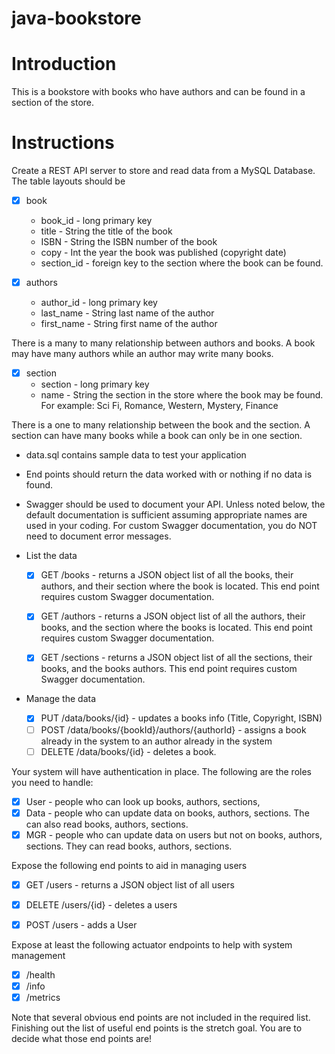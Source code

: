 # java-bookstore

# Introduction

This is a bookstore with books who have authors and can be found in a section of the store.

# Instructions

Create a REST API server to store and read data from a MySQL Database. The table layouts should be

- [x] book
  * book_id - long primary key
  * title - String the title of the book
  * ISBN - String the ISBN number of the book
  * copy - Int the year the book was published (copyright date)
  * section_id - foreign key to the section where the book can be found.
  
- [x] authors
  * author_id - long primary key
  * last_name - String last name of the author
  * first_name - String first name of the author

There is a many to many relationship between authors and books. A book may have many authors while an author may write many books.

- [x] section
  * section - long primary key
  * name - String the section in the store where the book may be found. For example: Sci Fi, Romance, Western, Mystery, Finance

There is a one to many relationship between the book and the section. A section can have many books while a book can only be in one section.

* data.sql contains sample data to test your application

* End points should return the data worked with or nothing if no data is found.
* Swagger should be used to document your API. Unless noted below, the default documentation is sufficient assuming appropriate names are used in your coding. For custom Swagger documentation, you do NOT need to document error messages.

* List the data

  - [x] GET /books - returns a JSON object list of all the books, their authors, and their section where the book is located. This end point requires custom Swagger documentation.
  
  - [x] GET /authors - returns a JSON object list of all the authors, their books, and the section where the books is located. This end point requires custom Swagger documentation.

  - [x] GET /sections - returns a JSON object list of all the sections, their books, and the books authors. This end point requires custom Swagger documentation.
  
* Manage the data
  - [x] PUT /data/books/{id} - updates a books info (Title, Copyright, ISBN)
  - [ ] POST /data/books/{bookId}/authors/{authorId} - assigns a book already in the system to an author already in the system
  - [ ] DELETE /data/books/{id} - deletes a book.
 
Your system will have authentication in place. The following are the roles you need to handle:
- [x] User - people who can look up books, authors, sections,
- [x] Data - people who can update data on books, authors, sections. The can also read books, authors, sections.
- [x] MGR - people who can update data on users but not on books, authors, sections. They can read books, authors, sections.

Expose the following end points to aid in managing users

- [x] GET /users - returns a JSON object list of all users

- [x] DELETE /users/{id} - deletes a users

- [x] POST /users - adds a User

Expose at least the following actuator endpoints to help with system management
- [x] /health
- [x] /info
- [x] /metrics

Note that several obvious end points are not included in the required list. Finishing out the list of useful end points is the stretch goal. You are to decide what those end points are!
